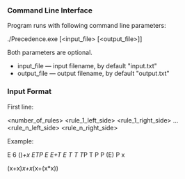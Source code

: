 ### Command Line Interface

Program runs with following command line parameters:

./Precedence.exe [<input_file> [<output_file>]]

Both parameters are optional.

* input_file — input filename, by default "input.txt"
* output_file — output filename, by default "output.txt"

### Input Format

First line:

<axiom> <number_of_rules> <terminals> <nonterminals>
<rule_1_left_side> <rule_1_right_side>
...
<rule_n_left_side> <rule_n_right_side>

Example:

E 6 ()*+x ETP
E E+T
E T
T T*P
T P
P (E)
P x

(x+x)*x+x*(x+(x*x))